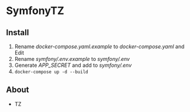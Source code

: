 # SymfonyTZ

## Install
1) Rename *docker-compose.yaml.example* to *docker-compose.yaml* and Edit
2) Rename *symfony/.env.example* to *symfony/.env*
3) Generate *APP_SECRET* and add to *symfony/.env*
4) `docker-compose up -d --build`

## About
- TZ